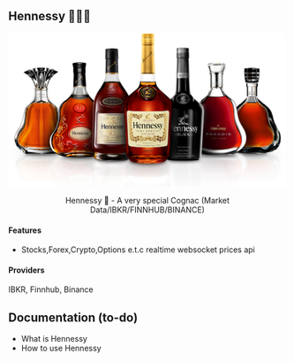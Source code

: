 <p align="center">
   <h2>Hennessy 🍾🍾🍾</h2>
</p>

<p align="center">
    <img src="./docs/hennessy.png"></img> 
</p>

<p align="center">
   Hennessy 🍾 - A very special Cognac (Market Data/IBKR/FINNHUB/BINANCE)
</p>


#### Features
- Stocks,Forex,Crypto,Options e.t.c realtime websocket prices api


#### Providers
   IBKR, Finnhub, Binance


## Documentation (to-do)
- What is Hennessy
- How to use Hennessy